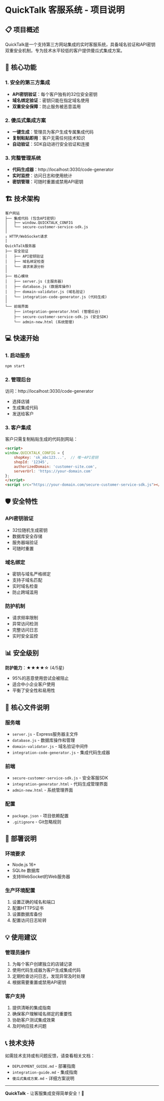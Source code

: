 # QuickTalk 客服系统 - 项目说明

## 📋 项目概述

QuickTalk是一个支持第三方网站集成的实时客服系统，具备域名验证和API密钥双重安全机制，专为技术水平较低的客户提供傻瓜式集成方案。

## 🚀 核心功能

### 1. 安全的第三方集成
- **API密钥验证**：每个客户独有的32位安全密钥
- **域名绑定验证**：密钥只能在指定域名使用
- **双重安全保障**：防止服务被恶意滥用

### 2. 傻瓜式集成方案
- **一键生成**：管理员为客户生成专属集成代码
- **复制粘贴即用**：客户无需任何技术知识
- **自动验证**：SDK自动进行安全验证和连接

### 3. 完整管理系统
- **代码生成器**：http://localhost:3030/code-generator
- **实时监控**：访问日志和使用统计
- **密钥管理**：可随时重置或禁用API密钥

## 🏗️ 技术架构

```
客户网站
├── 集成代码 (包含API密钥)
│   ├── window.QUICKTALK_CONFIG
│   └── secure-customer-service-sdk.js
│
↓ HTTP/WebSocket请求
│
QuickTalk服务器
├── 安全验证
│   ├── API密钥验证
│   ├── 域名绑定检查
│   └── 请求来源分析
│
├── 核心模块
│   ├── server.js (主服务器)
│   ├── database.js (数据库操作)
│   ├── domain-validator.js (域名验证)
│   └── integration-code-generator.js (代码生成)
│
└── 前端界面
    ├── integration-generator.html (管理后台)
    ├── secure-customer-service-sdk.js (安全SDK)
    └── admin-new.html (系统管理)
```

## 💻 快速开始

### 1. 启动服务
```bash
npm start
```

### 2. 管理后台
访问：http://localhost:3030/code-generator
- 选择店铺
- 生成集成代码
- 发送给客户

### 3. 客户集成
客户只需复制粘贴生成的代码到网站：
```html
<script>
window.QUICKTALK_CONFIG = {
    shopKey: 'sk_abc123...',  // 唯一API密钥
    shopId: '12345',
    authorizedDomain: 'customer-site.com',
    serverUrl: 'https://your-domain.com'
};
</script>
<script src="https://your-domain.com/secure-customer-service-sdk.js"></script>
```

## 🛡️ 安全特性

### API密钥验证
- 32位随机生成密钥
- 数据库安全存储
- 服务器端验证
- 可随时重置

### 域名绑定
- 密钥与域名严格绑定
- 支持子域名匹配
- 实时域名检查
- 防止跨域滥用

### 防护机制
- 请求频率限制
- 异常访问检测
- 完整访问日志
- 实时安全监控

## 📊 安全级别

**防护能力**：★★★★☆ (4/5星)
- 95%的恶意使用尝试会被阻止
- 适合中小企业客户使用
- 平衡了安全性和易用性

## 📁 核心文件说明

### 服务端
- `server.js` - Express服务器主文件
- `database.js` - 数据库操作和管理
- `domain-validator.js` - 域名验证中间件
- `integration-code-generator.js` - 集成代码生成器

### 前端
- `secure-customer-service-sdk.js` - 安全客服SDK
- `integration-generator.html` - 代码生成管理界面
- `admin-new.html` - 系统管理界面

### 配置
- `package.json` - 项目依赖配置
- `.gitignore` - Git忽略规则

## 🔧 部署说明

### 环境要求
- Node.js 16+
- SQLite 数据库
- 支持WebSocket的Web服务器

### 生产环境配置
1. 设置正确的域名和端口
2. 配置HTTPS证书
3. 设置数据库备份
4. 配置访问日志轮转

## 💡 使用建议

### 管理员操作
1. 为每个客户创建独立的店铺记录
2. 使用代码生成器为客户生成集成代码
3. 定期检查访问日志，发现异常及时处理
4. 根据需要重置或禁用API密钥

### 客户支持
1. 提供清晰的集成指南
2. 确保客户理解域名绑定的重要性
3. 协助客户测试集成效果
4. 及时响应技术问题

## 📞 技术支持

如需技术支持或有问题反馈，请查看相关文档：
- `DEPLOYMENT_GUIDE.md` - 部署指南
- `integration-guide.md` - 集成指南
- `傻瓜式集成方案.md` - 详细方案说明

---

**QuickTalk** - 让客服集成变得简单安全！🚀
